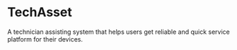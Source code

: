 # TechAsset
A technician assisting system that helps users get reliable and quick service platform for their devices. 
